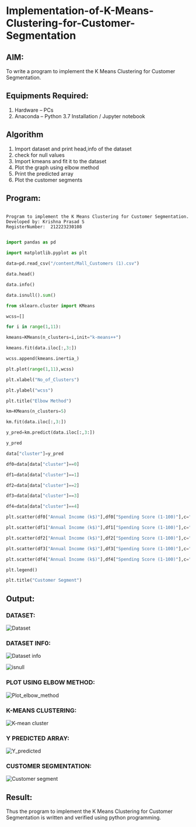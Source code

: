 # Implementation-of-K-Means-Clustering-for-Customer-Segmentation

## AIM:
To write a program to implement the K Means Clustering for Customer Segmentation.

## Equipments Required:
1. Hardware – PCs
2. Anaconda – Python 3.7 Installation / Jupyter notebook

## Algorithm
1. Import dataset and print head,info of the dataset
2. check for null values
3. Import kmeans and fit it to the dataset
4. Plot the graph using elbow method
5. Print the predicted array
6. Plot the customer segments 

## Program:
```

Program to implement the K Means Clustering for Customer Segmentation.
Developed by: Krishna Prasad S
RegisterNumber:  212223230108

```
```python

import pandas as pd

import matplotlib.pyplot as plt

data=pd.read_csv("/content/Mall_Customers (1).csv")

data.head()

data.info()

data.isnull().sum()

from sklearn.cluster import KMeans

wcss=[]

for i in range(1,11):

kmeans=KMeans(n_clusters=i,init="k-means++")

kmeans.fit(data.iloc[:,3:])

wcss.append(kmeans.inertia_)

plt.plot(range(1,11),wcss)

plt.xlabel("No_of_Clusters")

plt.ylabel("wcss")

plt.title("Elbow Method")

km=KMeans(n_clusters=5)

km.fit(data.iloc[:,3:])

y_pred=km.predict(data.iloc[:,3:])

y_pred

data["cluster"]=y_pred

df0=data[data["cluster"]==0]

df1=data[data["cluster"]==1]

df2=data[data["cluster"]==2]

df3=data[data["cluster"]==3]

df4=data[data["cluster"]==4]

plt.scatter(df0["Annual Income (k$)"],df0["Spending Score (1-100)"],c="red",label="cluster0")

plt.scatter(df1["Annual Income (k$)"],df1["Spending Score (1-100)"],c="black",label="cluster1")

plt.scatter(df2["Annual Income (k$)"],df2["Spending Score (1-100)"],c="blue",label="cluster2")

plt.scatter(df3["Annual Income (k$)"],df3["Spending Score (1-100)"],c="green",label="cluster3")

plt.scatter(df4["Annual Income (k$)"],df4["Spending Score (1-100)"],c="magenta",label="cluster4")

plt.legend()

plt.title("Customer Segment")

```

## Output:

### DATASET:
![Dataset](https://github.com/user-attachments/assets/248f51cd-7c1d-4cef-9137-76bcf58eb5e5)


### DATASET INF0:
![Dataset info](https://github.com/user-attachments/assets/5601b911-48af-4e01-b0f7-8ba38bb52a02)

![isnull](https://github.com/user-attachments/assets/c5c89d78-8f8b-420b-834d-a3f0483aa594)


### PLOT USING ELBOW METHOD:
![Plot_elbow_method](https://github.com/user-attachments/assets/8723b3f7-955c-40d4-850b-14ddbac02457)



### K-MEANS CLUSTERING:
![K-mean cluster](https://github.com/user-attachments/assets/a7d2b59f-70ca-412c-8e3f-91c41d202838)


### Y PREDICTED ARRAY:
![Y_predicted](https://github.com/user-attachments/assets/d9fb8d50-906e-46c0-ad5b-63d528b5a15e)


### CUSTOMER SEGMENTATION:
![Customer segment](https://github.com/user-attachments/assets/332e5a3d-1113-4a70-9838-92d2e841e1e5)


## Result:
Thus the program to implement the K Means Clustering for Customer Segmentation is written and verified using python programming.
